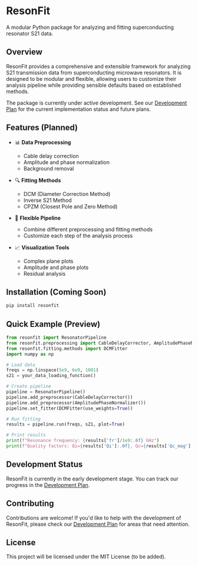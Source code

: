 # ResonFit

A modular Python package for analyzing and fitting superconducting resonator S21 data.

## Overview

ResonFit provides a comprehensive and extensible framework for analyzing S21 transmission data from superconducting microwave resonators. It is designed to be modular and flexible, allowing users to customize their analysis pipeline while providing sensible defaults based on established methods.

The package is currently under active development. See our [Development Plan](DEVELOPMENT_PLAN.md) for the current implementation status and future plans.

## Features (Planned)

- 📊 **Data Preprocessing**
  - Cable delay correction
  - Amplitude and phase normalization
  - Background removal

- 🔍 **Fitting Methods**
  - DCM (Diameter Correction Method)
  - Inverse S21 Method
  - CPZM (Closest Pole and Zero Method)

- 🧩 **Flexible Pipeline**
  - Combine different preprocessing and fitting methods
  - Customize each step of the analysis process

- 📈 **Visualization Tools**
  - Complex plane plots
  - Amplitude and phase plots
  - Residual analysis

## Installation (Coming Soon)

```bash
pip install resonfit
```

## Quick Example (Preview)

```python
from resonfit import ResonatorPipeline
from resonfit.preprocessing import CableDelayCorrector, AmplitudePhaseNormalizer
from resonfit.fitting.methods import DCMFitter
import numpy as np

# Load data
freqs = np.linspace(5e9, 6e9, 1001)
s21 = your_data_loading_function()

# Create pipeline
pipeline = ResonatorPipeline()
pipeline.add_preprocessor(CableDelayCorrector())
pipeline.add_preprocessor(AmplitudePhaseNormalizer())
pipeline.set_fitter(DCMFitter(use_weights=True))

# Run fitting
results = pipeline.run(freqs, s21, plot=True)

# Print results
print(f"Resonance frequency: {results['fr']/1e9:.6f} GHz")
print(f"Quality factors: Qi={results['Qi']:.0f}, Qc={results['Qc_mag']:.0f}, Ql={results['Ql']:.0f}")
```

## Development Status

ResonFit is currently in the early development stage. You can track our progress in the [Development Plan](DEVELOPMENT_PLAN.md).

## Contributing

Contributions are welcome! If you'd like to help with the development of ResonFit, please check our [Development Plan](DEVELOPMENT_PLAN.md) for areas that need attention.

## License

This project will be licensed under the MIT License (to be added).